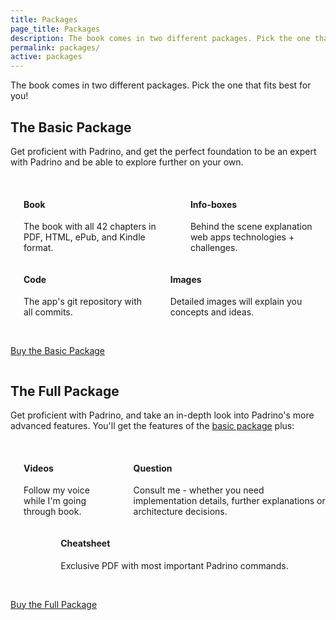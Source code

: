 ```yaml
---
title: Packages
page_title: Packages
description: The book comes in two different packages. Pick the one that fits best to you! The book package helps you to get proficient with Padrino, and get the perfect foundation to be an expert with Padrino and be able to explore further on your own. Video package contains educational videos.
permalink: packages/
active: packages
---
```


<p class="packages-intro">
The book comes in two different packages. Pick the one that fits best for you!
</p>

<section class="information" id="basic-package">
  <h2>The Basic Package</h2>

  <p class="package-version-text">Get proficient with Padrino, and get the perfect foundation to be an expert with
  Padrino and be able to explore further on your own.</p>

  <br>

  <div class="columns">
    <div class="column package is-5 is-offset-1">
      <div class="columns">
        <div class="column is-one-quarter">
          <i class="far fa-file-alt fa-5x"></i>
        </div>
        <div class="column is-three-quarter">
          <h4>Book</h4>
          <p>The book with all 42 chapters in PDF, HTML, ePub, and Kindle format.</p>
        </div>
      </div>
    </div>
    <div class="column package is-5">
      <div class="columns">
        <div class="column is-one-quarter">
          <i class="far fa-copy fa-5x"></i>
        </div>
        <div class="column is-three-quarter">
          <h4>Info-boxes</h4>
          <p>Behind the scene explanation web apps technologies + challenges.</p>
        </div>
      </div>
    </div>
  </div>

  <div class="columns">
    <div class="column package is-5 is-offset-1">
      <div class="columns">
        <div class="column is-one-quarter">
          <i class="far fa-file-code fa-5x"></i>
        </div>
        <div class="column is-three-quarter">
          <h4>Code</h4>
          <p>The app's git repository with all commits.</p>
        </div>
      </div>
    </div>
    <div class="column package is-5">
      <div class="columns">
        <div class="column is-one-quarter">
          <i class="far fa-file-image fa-5x"></i>
        </div>
        <div class="column is-three-quarter">
          <h4>Images</h4>
          <p>Detailed images will explain you concepts and ideas.</p>
        </div>
      </div>
    </div>
  </div>

  <br>

  <div class="columns">
    <div class="column is-12">
      <p class="center">
        <a class="button is-light is-large cta" href="https://www.softcover.io/buy/wikimatze/padrinobook?option=ebooks">Buy the Basic Package</a>
      </p>
    </div>
  </div>
</section>

<section class="information" id="full-package">
  <h2>The Full Package</h2>

  <p class="package-version-text">Get proficient with Padrino, and take an in-depth look into Padrino's more advanced
  features. You'll get the features of the <a href="#basic-package">basic package</a> plus:</p>

  <br>

  <div class="columns">
    <div class="column package is-5 is-offset-1">
      <div class="columns">
        <div class="column is-one-quarter">
          <i class="far fa-file-video fa-5x"></i>
        </div>
        <div class="column is-three-quarter">
          <h4>Videos</h4>
          <p>
            Follow my voice while I'm going through book.
          </p>
        </div>
      </div>
    </div>
    <div class="column package is-5 ">
      <div class="columns">
        <div class="column is-one-quarter">
          <i class="far fa-comments fa-4x"></i>
        </div>
        <div class="column is-three-quarter">
          <h4>Question</h4>
          <p>Consult me - whether you need implementation details, further explanations or architecture decisions.</p>
        </div>
      </div>
    </div>
  </div>

  <div class="columns">
    <div class="column package is-5 is-offset-1">
      <div class="columns">
        <div class="column is-one-quarter">
          <i class="far fa-map fa-4x"></i>
        </div>
        <div class="column is-three-quarter">
          <h4>Cheatsheet</h4>
          <p>Exclusive PDF with most important Padrino commands.</p>
        </div>
      </div>
    </div>
  </div>

  <br>

  <div class="columns">
    <div class="column is-12">
      <p class="center">
        <a class="button is-light is-large cta" href="https://www.softcover.io/buy/wikimatze/padrinobook?option=all">Buy the Full Package</a>
      </p>
    </div>
  </div>
</section>
